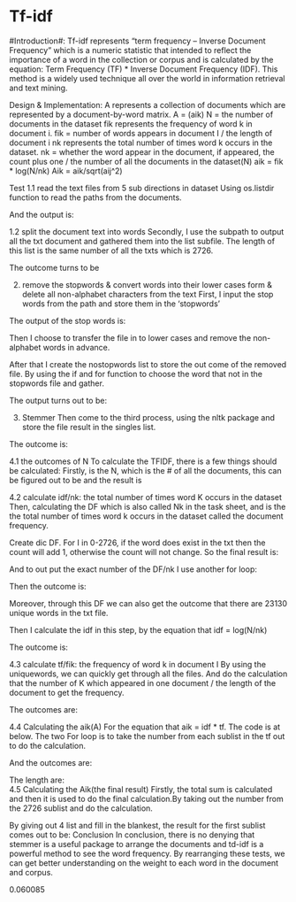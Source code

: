 # Tf-idf

#Introduction#:
Tf-idf represents “term frequency – Inverse Document Frequency” which is a numeric statistic that intended to reflect the importance of a word in the collection or corpus and is calculated by the equation: Term Frequency (TF) * Inverse Document Frequency (IDF). This method is a widely used technique all over the world in information retrieval and text mining.

Design & Implementation:
A represents a collection of documents which are represented by a document-by-word matrix.
A = (aik) 
N = the number of documents in the dataset
fik represents the frequency of word k in document i.
fik = number of words appears in document I / the length of document i
nk represents the total number of times word k occurs in the dataset.
nk = whether the word appear in the document, if appeared, the count plus one / the number of all the documents in the dataset(N)
aik = fik * log(N/nk)
Aik = aik/sqrt(aij^2)

Test
1.1 read the text files from 5 sub directions in dataset
Using os.listdir function to read the paths from the documents.
 
And the output is:
 

1.2 split the document text into words
Secondly, I use the subpath to output all the txt document and gathered them into the list subfile. The length of this list is the same number of all the txts which is 2726.
 
The outcome turns to be 
 

2. remove the stopwords & convert words into their lower cases form & delete all non-alphabet characters from the text
First, I input the stop words from the path and store them in the ‘stopwords’
 
The output of the stop words is:
 
Then I choose to transfer the file in to lower cases and remove the non-alphabet words in advance.
 
After that I create the nostopwords list to store the out come of the removed file.
By using the if and for function to choose the word that not in the stopwords file and gather.
 
The output turns out to be:
 

3. Stemmer
Then come to the third process, using the nltk package and store the file result in the singles list.
 
The outcome is: 
 


4.1 the outcomes of N
To calculate the TFIDF, there is a few things should be calculated:
Firstly, is the N, which is the # of all the documents, this can be figured out to be 
  and the result is  

4.2 calculate idf/nk: the total number of times word K occurs in the dataset
Then, calculating the DF which is also called Nk in the task sheet, and is the the total number of times word k occurs in the dataset called the document frequency.
 
Create dic DF. For I in 0-2726, if the word does exist in the txt then the count will add 1, otherwise the count will not change. So the final result is:
 
And to out put the exact number of the DF/nk I use another for loop:
 
Then the outcome is:
 
Moreover, through this DF we can also get the outcome that there are 23130 unique words in the txt file.
 
Then I calculate the idf in this step, by the equation that idf = log(N/nk)
 
The outcome is:
 

4.3 calculate tf/fik: the frequency of word k in document I
By using the uniquewords, we can quickly get through all the files. And do the calculation that the number of K which appeared in one document / the length of the document to get the frequency.
 
The outcomes are:
 

4.4 Calculating the aik(A)
For the equation that aik = idf * tf. The code is at below. The two For loop is to take the number from each sublist in the tf out to do the calculation.
 
And the outcomes are:
 
The length   are:  
4.5 Calculating the Aik(the final result)
Firstly, the total sum is calculated and then it is used to do the final calculation.By taking out the number from the 2726 sublist and do the calculation.
 
By giving out 4 list and fill in the blankest, the result for the first sublist comes out to be:
Conclusion
In conclusion, there is no denying that stemmer is a useful package to arrange the documents and td-idf is a powerful method to see the word frequency. By rearranging these tests, we can get better understanding on the weight to each word in the document and corpus. 

0.060085

